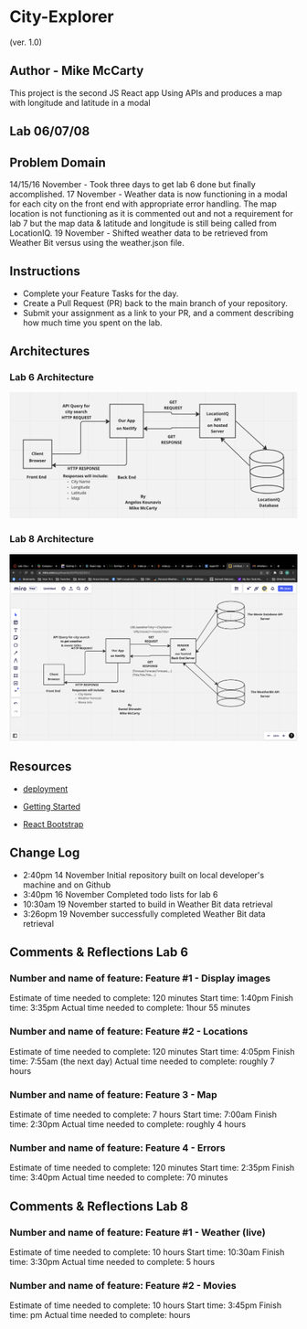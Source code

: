 # City-Explorer

(ver. 1.0)

## Author - Mike McCarty

This project is the second JS React app Using APIs and produces a map with longitude and latitude in a modal

## Lab 06/07/08

## Problem Domain

14/15/16 November - Took three days to get lab 6 done but finally accomplished.
17 November - Weather data is now functioning in a modal for each city on the front end with appropriate error handling. The map location is not functioning as it is commented out and not a requirement for lab 7 but the map data & latitude and longitude is still being called from LocationIQ.
19 November - Shifted weather data to be retrieved from Weather Bit versus using the weather.json file.

## Instructions

- Complete your Feature Tasks for the day.
- Create a Pull Request (PR) back to the main branch of your repository.
- Submit your assignment as a link to your PR, and a comment describing how much time you spent on the lab.

## Architectures

### Lab 6 Architecture

![Architecture](architecture.png)

### Lab 8 Architecture

![Architecture](architecture8.png)

## Resources

- [deployment](https://facebook.github.io/create-react-app/docs/deployment)

- [Getting Started](https://reactjs.org/docs/getting-started.html)

- [React Bootstrap](https://react-bootstrap.github.io/)

## Change Log

- 2:40pm 14 November Initial repository built on local developer's machine and on Github
- 3:40pm 16 November Completed todo lists for lab 6
- 10:30am 19 November started to build in Weather Bit data retrieval
- 3:26opm 19 November successfully completed Weather Bit data retrieval

## Comments & Reflections Lab 6

### Number and name of feature: Feature #1 - Display images

Estimate of time needed to complete: 120 minutes
Start time: 1:40pm
Finish time: 3:35pm
Actual time needed to complete:  1hour 55 minutes

### Number and name of feature: Feature #2 - Locations

Estimate of time needed to complete: 120 minutes
Start time: 4:05pm
Finish time: 7:55am (the next day)
Actual time needed to complete: roughly 7 hours

### Number and name of feature: Feature 3 - Map

Estimate of time needed to complete: 7 hours
Start time: 7:00am
Finish time: 2:30pm
Actual time needed to complete: roughly 4 hours

### Number and name of feature: Feature 4 - Errors

Estimate of time needed to complete: 120 minutes
Start time: 2:35pm
Finish time: 3:40pm
Actual time needed to complete: 70 minutes

## Comments & Reflections Lab 8

### Number and name of feature: Feature #1 - Weather (live)

Estimate of time needed to complete: 10 hours
Start time: 10:30am
Finish time: 3:30pm
Actual time needed to complete: 5 hours

### Number and name of feature: Feature #2 - Movies

Estimate of time needed to complete: 10 hours
Start time: 3:45pm
Finish time: pm
Actual time needed to complete:  hours
